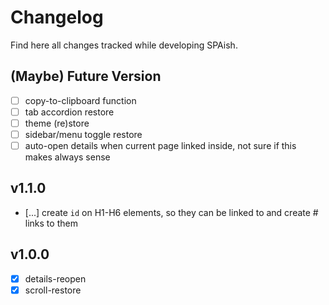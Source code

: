 # Changelog

Find here all changes tracked while developing SPAish.

## (Maybe) Future Version

- [ ] copy-to-clipboard function
- [ ] tab accordion restore
- [ ] theme (re)store
- [ ] sidebar/menu toggle restore
- [ ] auto-open details when current page linked inside, not sure if this makes always sense

## v1.1.0

- [...] create `id` on H1-H6 elements, so they can be linked to and create # links to them

## v1.0.0

- [x] details-reopen
- [x] scroll-restore
